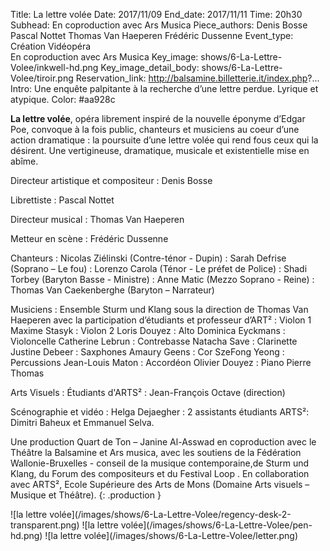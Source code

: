 Title: La lettre volée
Date: 2017/11/09
End_date: 2017/11/11
Time: 20h30
Subhead: En coproduction avec Ars Musica
Piece_authors: Denis Bosse
               Pascal Nottet
               Thomas Van Haeperen
               Frédéric Dussenne
Event_type: Création Vidéopéra<br/>En coproduction avec Ars Musica
Key_image: shows/6-La-Lettre-Volee/inkwell-hd.png
Key_image_detail_body: shows/6-La-Lettre-Volee/tiroir.png
Reservation_link: http://balsamine.billetterie.it/index.php?...
Intro: Une enquête palpitante à la recherche d’une lettre perdue. Lyrique et atypique.
Color: #aa928c

**La lettre volée**, opéra librement inspiré de la nouvelle éponyme d’Edgar Poe, convoque à la fois public, chanteurs et musiciens au coeur d’une action dramatique : la poursuite d’une lettre volée qui rend fous ceux qui la désirent.
Une vertigineuse, dramatique, musicale et existentielle mise en abîme.

Directeur artistique et compositeur
:    Denis Bosse

Librettiste
:    Pascal Nottet

Directeur musical
:    Thomas Van Haeperen

Metteur en scène
:    Frédéric Dussenne

Chanteurs
:    Nicolas Ziélinski (Contre-ténor - Dupin)
:    Sarah Defrise (Soprano – Le fou)
:    Lorenzo Carola (Ténor - Le préfet de Police)
:    Shadi Torbey (Baryton Basse - Ministre)
:    Anne Matic (Mezzo Soprano - Reine)
:    Thomas Van Caekenberghe (Baryton – Narrateur)

Musiciens : Ensemble Sturm und Klang sous la direction de Thomas Van Haeperen avec la participation d’étudiants et professeur d’ART²
:    Violon 1 Maxime Stasyk
:    Violon 2 Loris Douyez
:    Alto Dominica Eyckmans
:    Violoncelle Catherine Lebrun
:    Contrebasse Natacha Save
:    Clarinette Justine Debeer
:    Saxphones Amaury Geens
:    Cor SzeFong Yeong
:    Percussions Jean-Louis Maton
:    Accordéon Olivier Douyez
:    Piano Pierre Thomas

Arts Visuels
:    Étudiants d'ARTS²
:    Jean-François Octave (direction)

Scénographie et vidéo
:    Helga Dejaegher
:    2 assistants étudiants ARTS²: Dimitri Baheux et Emmanuel Selva.

Une production Quart de Ton – Janine Al-Asswad en coproduction avec le Théâtre la Balsamine et Ars musica, avec les soutiens de la Fédération Wallonie-Bruxelles  - conseil de la musique contemporaine,de Sturm und Klang, du Forum des compositeurs et du Festival Loop . En collaboration avec ARTS², Ecole Supérieure des Arts de Mons (Domaine Arts visuels – Musique et Théâtre).
{: .production }

<div class="galerie" markdown=true>
![la lettre volée](/images/shows/6-La-Lettre-Volee/regency-desk-2-transparent.png)
![la lettre volée](/images/shows/6-La-Lettre-Volee/pen-hd.png)
![la lettre volée](/images/shows/6-La-Lettre-Volee/letter.png)
</div>
